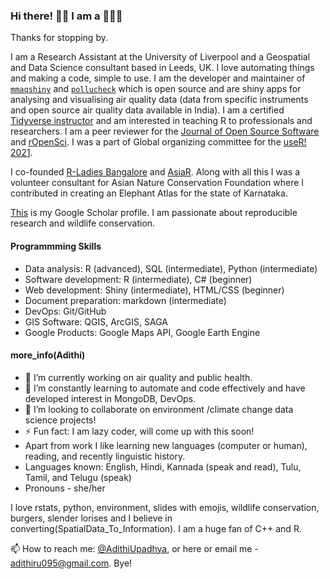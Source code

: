 ### Hi there! 👋🏽 I am a 👩🏽‍💻

Thanks for stopping by. 

I am a Research Assistant at the University of Liverpool and a Geospatial and Data Science consultant based in Leeds, UK. I love automating things and making a code, simple to use. I am the developer and maintainer of [`mmaqshiny`](https://cran.rstudio.com/web/packages/mmaqshiny/index.html) and [`pollucheck`](https://github.com/adithirgis/pollucheck) which is open source and are shiny apps for analysing and visualising air quality data (data from specific instruments and open source air quality data available in India). I am a certified [Tidyverse instructor](https://education.rstudio.com/trainers/people/upadhya+adithi/) and am interested in teaching R to professionals and researchers. I am a peer reviewer for the [Journal of Open Source Software](https://joss.theoj.org/papers/reviewed_by/@adithirgis) and [rOpenSci](https://github.com/ropensci/software-review/issues/418#issuecomment-995521139). I was a part of Global organizing committee  for the [useR! 2021](https://user2021.r-project.org/about/global-team/). 

I co-founded [R-Ladies Bangalore](https://twitter.com/RLadiesBLR) and [AsiaR](https://github.com/AsiaR-community). Along with all this I was a volunteer consultant for Asian Nature Conservation Foundation where I contributed in creating an Elephant Atlas for the state of Karnataka. 

[This](https://scholar.google.com/citations?user=eCqD41cAAAAJ&hl=en&authuser=1) is my Google Scholar profile. I am passionate about reproducible research and wildlife conservation. 

#### Programmming Skills 

- Data analysis: R (advanced), SQL (intermediate), Python (intermediate)
- Software development: R (intermediate), C# (beginner)
- Web development: Shiny (intermediate), HTML/CSS (beginner)
- Document preparation: markdown (intermediate)
- DevOps: Git/GitHub
- GIS Software: QGIS, ArcGIS, SAGA
- Google Products: Google Maps API, Google Earth Engine

#### more_info(Adithi) 
- 🔭 I’m currently working on air quality and public health.
- 🌱 I’m constantly learning to automate and code effectively and have developed interest in MongoDB, DevOps.
- 👯 I’m looking to collaborate on environment /climate change data science projects!
- ⚡ Fun fact: I am lazy coder, will come up with this soon!
- Apart from work I like learning new languages (computer or human), reading, and recently linguistic history. 
- Languages known: English, Hindi, Kannada (speak and read), Tulu, Tamil, and Telugu (speak)
- Pronouns - she/her

I love rstats, python, environment, slides with emojis, wildlife conservation, burgers, slender lorises and I believe in converting(SpatialData_To_Information). I am a huge fan of C++ and R.

📫 How to reach me: [@AdithiUpadhya](https://twitter.com/AdithiUpadhya), or here or email me - [adithiru095@gmail.com](). 
 Bye!
